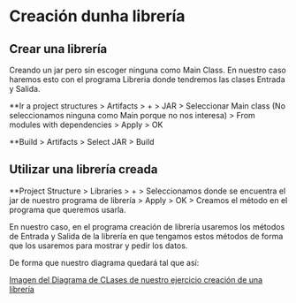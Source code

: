 # Creación dunha librería

## Crear una librería

Creando un jar pero sin escoger ninguna como Main Class. En nuestro caso haremos esto con el programa Libreria donde tendremos las clases Entrada y Salida.

**Ir a project structures > Artifacts > + > JAR > Seleccionar Main class (No seleccionamos ninguna como Main porque no nos interesa) > From modules with dependencies > Apply > OK

**Build > Artifacts > Select JAR > Build


## Utilizar una librería creada

**Project Structure > Libraries > + > Seleccionamos donde se encuentra el jar de nuestro programa de librería > Apply > OK > Creamos el método en el programa que queremos usarla. 

En nuestro caso, en el programa creación de librería usaremos los métodos de Entrada y Salida de la librería en que tengamos estos métodos de forma que los usaremos para mostrar y pedir los datos. 

De forma que nuestro diagrama quedará tal que así: 

[Imagen del Diagrama de CLases de nuestro ejercicio creación de una librería](img/Screenshot_20240209_111948.png)
